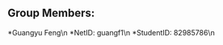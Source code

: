 Group Members:
-------------------------
*Guangyu Feng\n
    *NetID: guangf1\n
    *StudentID: 82985786\n
